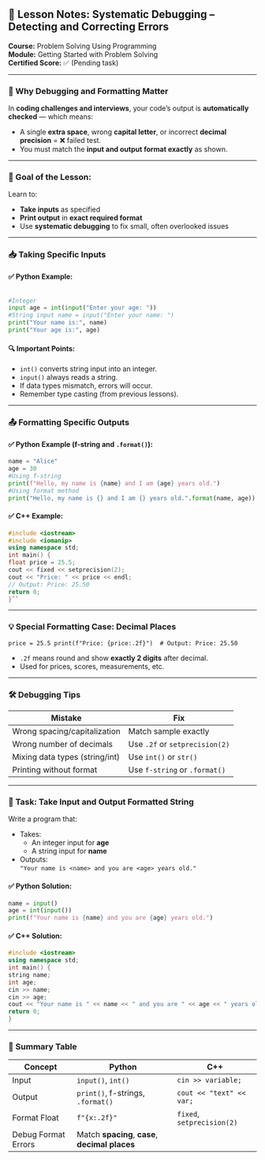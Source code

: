 ## 🧠 Lesson Notes: Systematic Debugging – Detecting and Correcting Errors

**Course:** Problem Solving Using Programming  
**Module:** Getting Started with Problem Solving  
**Certified Score:** ✅ (Pending task)

---

### 🚨 Why Debugging and Formatting Matter

In **coding challenges and interviews**, your code’s output is **automatically checked** — which means:

- A single **extra space**, wrong **capital letter**, or incorrect **decimal precision** = ❌ failed test.
- You must match the **input and output format exactly** as shown.

---

### 🎯 Goal of the Lesson:

Learn to:

- **Take inputs** as specified
- **Print output** in **exact required format**
- Use **systematic debugging** to fix small, often overlooked issues

---

### 📥 Taking Specific Inputs

#### ✅ Python Example:

```python

#Integer 
input age = int(input("Enter your age: "))  
#String input name = input("Enter your name: ")  
print("Your name is:", name) 
print("Your age is:", age)

```

#### 🔍 Important Points:

- `int()` converts string input into an integer.
- `input()` always reads a string.
- If data types mismatch, errors will occur.
- Remember type casting (from previous lessons).

---

### 📤 Formatting Specific Outputs

#### ✅ Python Example (f-string and `.format()`):

```python
name = "Alice" 
age = 30  
#Using f-string 
print(f"Hello, my name is {name} and I am {age} years old.")  
#Using format method 
print("Hello, my name is {} and I am {} years old.".format(name, age))
```

#### ✅ C++ Example:

```c++
#include <iostream> 
#include <iomanip> 
using namespace std;  
int main() {     
float price = 25.5;     
cout << fixed << setprecision(2);     
cout << "Price: " << price << endl;  
// Output: Price: 25.50     
return 0; 
}``
```

---

### 💡 Special Formatting Case: Decimal Places

`price = 25.5 print(f"Price: {price:.2f}")  # Output: Price: 25.50`

- `.2f` means round and show **exactly 2 digits** after decimal.
- Used for prices, scores, measurements, etc.

---

### 🛠️ Debugging Tips

|Mistake|Fix|
|---|---|
|Wrong spacing/capitalization|Match sample exactly|
|Wrong number of decimals|Use `.2f` or `setprecision(2)`|
|Mixing data types (string/int)|Use `int()` or `str()`|
|Printing without format|Use `f-string` or `.format()`|

---

### 🧪 Task: Take Input and Output Formatted String

Write a program that:

- Takes:
    - An integer input for **age**
    - A string input for **name**
- Outputs:  
    `"Your name is <name> and you are <age> years old."`

#### ✅ Python Solution:

```python
name = input()
age = int(input()) 
print(f"Your name is {name} and you are {age} years old.")
```

#### ✅ C++ Solution:

```c++
#include <iostream> 
using namespace std;  
int main() {     
string name;     
int age;      
cin >> name;     
cin >> age;      
cout << "Your name is " << name << " and you are " << age << " years old." << endl;     
return 0; 
}
```

---

### 📌 Summary Table

| Concept             | Python                                          | C++                        |
| ------------------- | ----------------------------------------------- | -------------------------- |
| Input               | `input()`, `int()`                              | `cin >> variable;`         |
| Output              | `print()`, f-strings, `.format()`               | `cout << "text" << var;`   |
| Format Float        | `f"{x:.2f}"`                                    | `fixed`, `setprecision(2)` |
| Debug Format Errors | Match **spacing**, **case**, **decimal places** |                            |